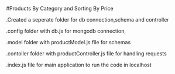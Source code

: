 #Products By Category and Sorting By Price 

.Created a seperate folder for db connection,schema and controller 

.config folder with db.js for mongodb connection,

.model folder with productModel.js file for schemas 

.contoller folder with productController.js file for handling requests 

.index.js file for main application to run the code in localhost

